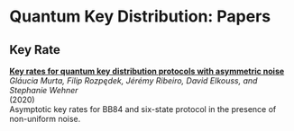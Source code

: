 # Quantum Key Distribution: Papers

## Key Rate

**[Key rates for quantum key distribution protocols with asymmetric noise](https://arxiv.org/pdf/2002.07305.pdf)**<br/>
_Gláucia Murta, Filip Rozpędek, Jérémy Ribeiro, David Elkouss, and Stephanie Wehner_<br/>
(2020)<br/>
Asymptotic key rates for BB84 and six-state protocol in the presence of non-uniform noise.
